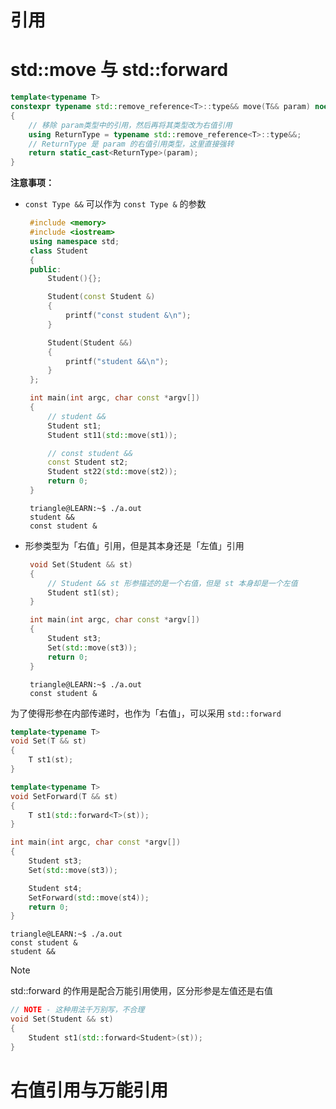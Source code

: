 # 引用

# std::move 与 std::forward

```cpp
template<typename T>
constexpr typename std::remove_reference<T>::type&& move(T&& param) noexcept
{
    // 移除 param类型中的引用，然后再将其类型改为右值引用
    using ReturnType = typename std::remove_reference<T>::type&&;
    // ReturnType 是 param 的右值引用类型，这里直接强转
    return static_cast<ReturnType>(param);
}
```

**注意事项：**
- `const Type &&` 可以作为 `const Type &` 的参数
   ```cpp
    #include <memory>
    #include <iostream>
    using namespace std;
    class Student
    {
    public:
        Student(){};

        Student(const Student &)
        {
            printf("const student &\n");
        }

        Student(Student &&)
        {
            printf("student &&\n");
        }
    };

    int main(int argc, char const *argv[])
    {
        // student &&
        Student st1;
        Student st11(std::move(st1));

        // const student &&
        const Student st2; 
        Student st22(std::move(st2));
        return 0;
    }
   ```
   ```term
    triangle@LEARN:~$ ./a.out
    student &&
    const student &
   ```

- 形参类型为「右值」引用，但是其本身还是「左值」引用
   ```cpp
    void Set(Student && st)
    {
        // Student && st 形参描述的是一个右值，但是 st 本身却是一个左值
        Student st1(st);
    }

    int main(int argc, char const *argv[])
    {
        Student st3;
        Set(std::move(st3));
        return 0;
    }
   ```
   ```term
    triangle@LEARN:~$ ./a.out
    const student &
   ```

为了使得形参在内部传递时，也作为「右值」，可以采用 `std::forward`

```cpp
template<typename T>
void Set(T && st)
{
    T st1(st);
}

template<typename T>
void SetForward(T && st)
{
    T st1(std::forward<T>(st));
}

int main(int argc, char const *argv[])
{
    Student st3;
    Set(std::move(st3));

    Student st4;
    SetForward(std::move(st4));
    return 0;
}
```
```term
triangle@LEARN:~$ ./a.out
const student &
student &&
```

> [!note]
> std::forward 的作用是配合万能引用使用，区分形参是左值还是右值

```cpp
// NOTE - 这种用法千万别写，不合理
void Set(Student && st)
{
    Student st1(std::forward<Student>(st));
}
```

# 右值引用与万能引用



